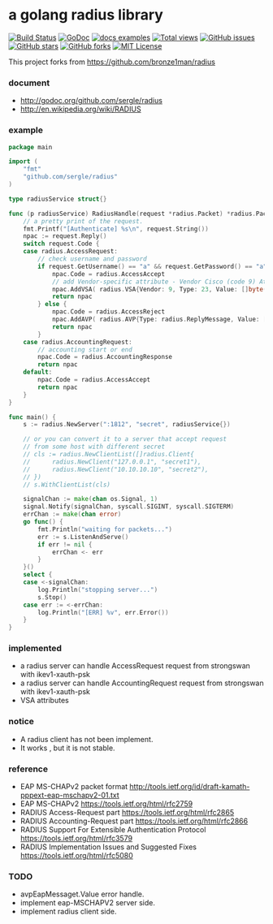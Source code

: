 a golang radius library
=============================
[![Build Status](https://travis-ci.org/sergle/radius.svg)](https://travis-ci.org/sergle/radius)
[![GoDoc](https://godoc.org/github.com/sergle/radius?status.svg)](https://godoc.org/github.com/sergle/radius)
[![docs examples](https://sourcegraph.com/api/repos/github.com/sergle/radius/badges/docs-examples.png)](https://sourcegraph.com/github.com/sergle/radius)
[![Total views](https://sourcegraph.com/api/repos/github.com/sergle/radius/counters/views.png)](https://sourcegraph.com/github.com/sergle/radius)
[![GitHub issues](https://img.shields.io/github/issues/sergle/radius.svg)](https://github.com/sergle/radius/issues)
[![GitHub stars](https://img.shields.io/github/stars/sergle/radius.svg)](https://github.com/sergle/radius/stargazers)
[![GitHub forks](https://img.shields.io/github/forks/sergle/radius.svg)](https://github.com/sergle/radius/network)
[![MIT License](http://img.shields.io/badge/license-MIT-blue.svg?style=flat-square)](https://github.com/sergle/radius/blob/master/LICENSE)

This project forks from https://github.com/bronze1man/radius

### document
* http://godoc.org/github.com/sergle/radius
* http://en.wikipedia.org/wiki/RADIUS

### example
```go
package main

import (
	"fmt"
	"github.com/sergle/radius"
)

type radiusService struct{}

func (p radiusService) RadiusHandle(request *radius.Packet) *radius.Packet {
    // a pretty print of the request.
	fmt.Printf("[Authenticate] %s\n", request.String())
	npac := request.Reply()
	switch request.Code {
	case radius.AccessRequest:
		// check username and password
		if request.GetUsername() == "a" && request.GetPassword() == "a" {
			npac.Code = radius.AccessAccept
			// add Vendor-specific attribute - Vendor Cisco (code 9) Attribute h323-remote-address (code 23)
			npac.AddVSA( radius.VSA{Vendor: 9, Type: 23, Value: []byte("10.20.30.40")} )
			return npac
		} else {
			npac.Code = radius.AccessReject
			npac.AddAVP( radius.AVP{Type: radius.ReplyMessage, Value: []byte("you dick!")} )
			return npac
		}
	case radius.AccountingRequest:
		// accounting start or end
		npac.Code = radius.AccountingResponse
		return npac
	default:
		npac.Code = radius.AccessAccept
		return npac
	}
}

func main() {
	s := radius.NewServer(":1812", "secret", radiusService{})

	// or you can convert it to a server that accept request
	// from some host with different secret
	// cls := radius.NewClientList([]radius.Client{
	// 		radius.NewClient("127.0.0.1", "secret1"),
	// 		radius.NewClient("10.10.10.10", "secret2"),
	// })
	// s.WithClientList(cls)

	signalChan := make(chan os.Signal, 1)
	signal.Notify(signalChan, syscall.SIGINT, syscall.SIGTERM)
	errChan := make(chan error)
	go func() {
		fmt.Println("waiting for packets...")
		err := s.ListenAndServe()
		if err != nil {
			errChan <- err
		}
	}()
	select {
	case <-signalChan:
		log.Println("stopping server...")
		s.Stop()
	case err := <-errChan:
		log.Println("[ERR] %v", err.Error())
	}
}
```

### implemented
* a radius server can handle AccessRequest request from strongswan with ikev1-xauth-psk
* a radius server can handle AccountingRequest request from strongswan with ikev1-xauth-psk
* VSA attributes

### notice
* A radius client has not been implement.
* It works , but it is not stable.

### reference
* EAP MS-CHAPv2 packet format 								http://tools.ietf.org/id/draft-kamath-pppext-eap-mschapv2-01.txt
* EAP MS-CHAPv2 											https://tools.ietf.org/html/rfc2759
* RADIUS Access-Request part      							https://tools.ietf.org/html/rfc2865
* RADIUS Accounting-Request part  							https://tools.ietf.org/html/rfc2866
* RADIUS Support For Extensible Authentication Protocol 	https://tools.ietf.org/html/rfc3579
* RADIUS Implementation Issues and Suggested Fixes 			https://tools.ietf.org/html/rfc5080

### TODO
* avpEapMessaget.Value error handle.
* implement eap-MSCHAPV2 server side.
* implement radius client side.
